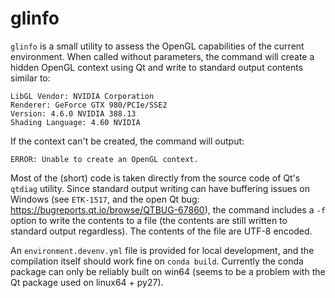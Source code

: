 glinfo
======

`glinfo` is a small utility to assess the OpenGL capabilities of the current environment. When called without parameters, the command will create a hidden OpenGL context using Qt and write to standard output contents similar to:

```
LibGL Vendor: NVIDIA Corporation
Renderer: GeForce GTX 980/PCIe/SSE2
Version: 4.6.0 NVIDIA 388.13
Shading Language: 4.60 NVIDIA
```

If the context can't be created, the command will output:

```
ERROR: Unable to create an OpenGL context.
```

Most of the (short) code is taken directly from the source code of Qt's `qtdiag` utility. Since standard output writing can have buffering issues on Windows (see `ETK-1517`, and the open Qt bug: https://bugreports.qt.io/browse/QTBUG-67860), the command includes a `-f` option to write the contents to a file (the contents are still written to standard output regardless). The contents of the file are UTF-8 encoded.

An `environment.devenv.yml` file is provided for local development, and the compilation itself should work fine on `conda build`. Currently the conda package can only be reliably built on win64 (seems to be a problem with the Qt package used on linux64 + py27).
